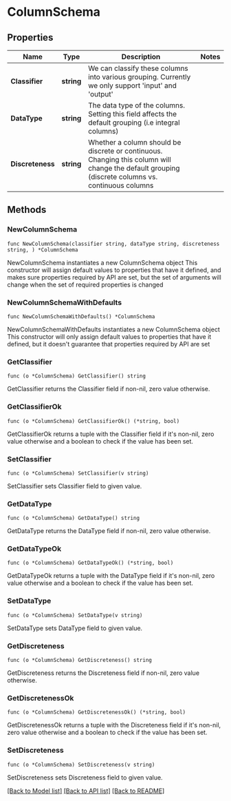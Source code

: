 # ColumnSchema

## Properties

Name | Type | Description | Notes
------------ | ------------- | ------------- | -------------
**Classifier** | **string** | We can classify these columns into various grouping. Currently we only support &#39;input&#39; and &#39;output&#39; | 
**DataType** | **string** | The data type of the columns. Setting this field affects the default grouping (i.e integral columns) | 
**Discreteness** | **string** | Whether a column should be discrete or continuous. Changing this column will change the default grouping (discrete columns vs. continuous columns | 

## Methods

### NewColumnSchema

`func NewColumnSchema(classifier string, dataType string, discreteness string, ) *ColumnSchema`

NewColumnSchema instantiates a new ColumnSchema object
This constructor will assign default values to properties that have it defined,
and makes sure properties required by API are set, but the set of arguments
will change when the set of required properties is changed

### NewColumnSchemaWithDefaults

`func NewColumnSchemaWithDefaults() *ColumnSchema`

NewColumnSchemaWithDefaults instantiates a new ColumnSchema object
This constructor will only assign default values to properties that have it defined,
but it doesn't guarantee that properties required by API are set

### GetClassifier

`func (o *ColumnSchema) GetClassifier() string`

GetClassifier returns the Classifier field if non-nil, zero value otherwise.

### GetClassifierOk

`func (o *ColumnSchema) GetClassifierOk() (*string, bool)`

GetClassifierOk returns a tuple with the Classifier field if it's non-nil, zero value otherwise
and a boolean to check if the value has been set.

### SetClassifier

`func (o *ColumnSchema) SetClassifier(v string)`

SetClassifier sets Classifier field to given value.


### GetDataType

`func (o *ColumnSchema) GetDataType() string`

GetDataType returns the DataType field if non-nil, zero value otherwise.

### GetDataTypeOk

`func (o *ColumnSchema) GetDataTypeOk() (*string, bool)`

GetDataTypeOk returns a tuple with the DataType field if it's non-nil, zero value otherwise
and a boolean to check if the value has been set.

### SetDataType

`func (o *ColumnSchema) SetDataType(v string)`

SetDataType sets DataType field to given value.


### GetDiscreteness

`func (o *ColumnSchema) GetDiscreteness() string`

GetDiscreteness returns the Discreteness field if non-nil, zero value otherwise.

### GetDiscretenessOk

`func (o *ColumnSchema) GetDiscretenessOk() (*string, bool)`

GetDiscretenessOk returns a tuple with the Discreteness field if it's non-nil, zero value otherwise
and a boolean to check if the value has been set.

### SetDiscreteness

`func (o *ColumnSchema) SetDiscreteness(v string)`

SetDiscreteness sets Discreteness field to given value.



[[Back to Model list]](../README.md#documentation-for-models) [[Back to API list]](../README.md#documentation-for-api-endpoints) [[Back to README]](../README.md)



